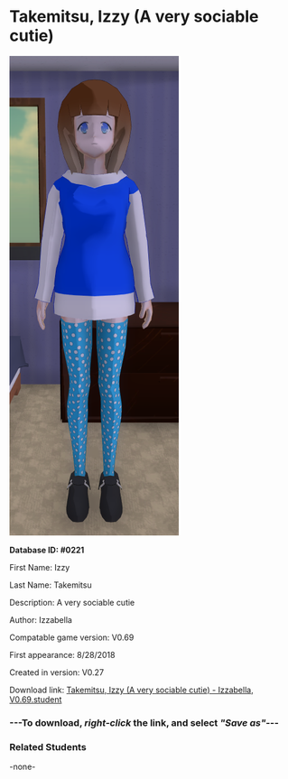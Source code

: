 # Takemitsu, Izzy (A very sociable cutie)

<img src="../../Files/Images/Takemitsu, Izzy (A very sociable cutie).png" title="Takemitsu, Izzy (A very sociable cutie) - Izzabella, V0.69">

**Database ID: #0221**

First Name: Izzy

Last Name: Takemitsu

Description: A very sociable cutie

Author: Izzabella

Compatable game version: V0.69

First appearance: 8/28/2018

Created in version: V0.27

Download link: <a href="https://raw.githubusercontent.com/Arbiter1223/Daigaku-Gurashi-Custom-Students/master/Files/Student%20Files/Takemitsu%2C%20Izzy%20(A%20very%20sociable%20cutie)%20-%20Izzabella%2C%20V0.69.student">Takemitsu, Izzy (A very sociable cutie) - Izzabella, V0.69.student</a>

### ---**To download, _right-click_ the link, and select _"Save as"_**---

### Related Students

-none-
